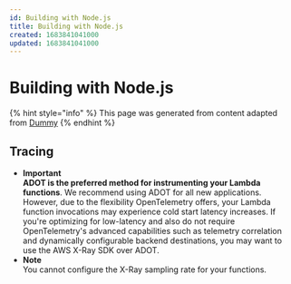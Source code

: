 ```yaml
---
id: Building with Node.js
title: Building with Node.js
created: 1683841041000
updated: 1683841041000
---
```

# Building with Node.js
{% hint style="info" %}
This page was generated from content adapted from [Dummy](https://docs.aws.amazon.com/ec2/index.html)
{% endhint %}
## Tracing

- **Important**  
**ADOT is the preferred method for instrumenting your Lambda functions**\. We recommend using ADOT for all new applications\. However, due to the flexibility OpenTelemetry offers, your Lambda function invocations may experience cold start latency increases\. If you're optimizing for low\-latency and also do not require OpenTelemetry's advanced capabilities such as telemetry correlation and dynamically configurable backend destinations, you may want to use the AWS X\-Ray SDK over ADOT\.
- **Note**  
You cannot configure the X\-Ray sampling rate for your functions\.

